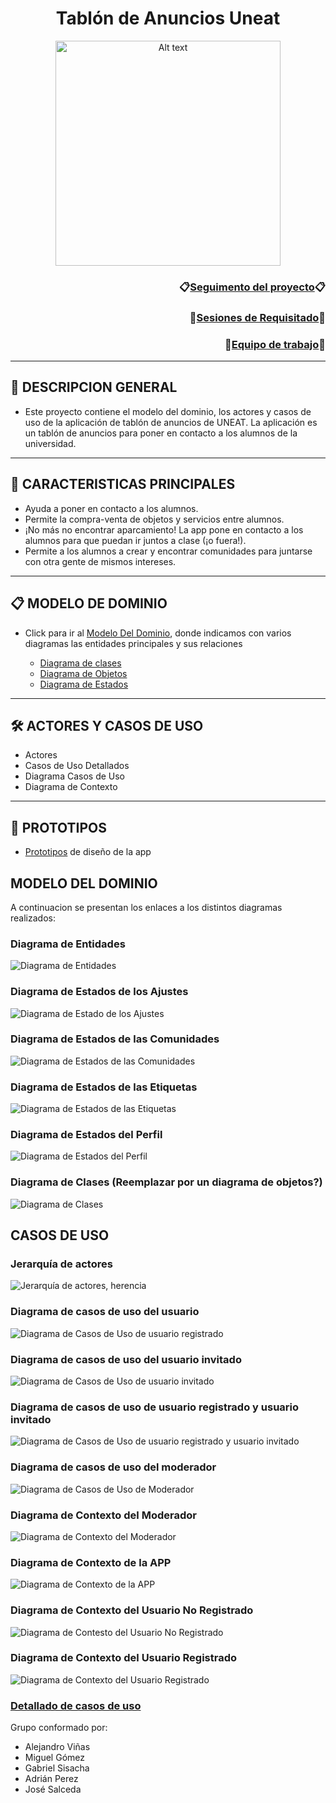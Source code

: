 <div align="center">

# Tablón de Anuncios Uneat 
<img src="https://github.com/miguelgomez75/24-25-IdSw1-SDR/blob/main/images/Logo.png" alt="Alt text" width="360" height="360">

</div>

<div align="right">

### 📋[Seguimento del proyecto](https://github.com/users/miguelgomez75/projects/3/views/1)📋
### 🏢[Sesiones de Requisitado](https://github.com/miguelgomez75/24-25-IdSw1-SDR/tree/main/Documentaci%C3%B3n/Sesiones%20de%20Requisitado)🏢 
### 👥[Equipo de trabajo](https://github.com/miguelgomez75/24-25-IdSw1-SDR/tree/main/Documentaci%C3%B3n/Sesiones%20de%20Requisitado)👥 

</div>

---
## 🧩 DESCRIPCION GENERAL
- Este proyecto contiene el modelo del dominio, los actores y casos de uso de la aplicación de tablón de anuncios de UNEAT. La aplicación es un tablón de anuncios para poner en contacto a los alumnos de la universidad.

---
## 📣 CARACTERISTICAS PRINCIPALES
- Ayuda a poner en contacto a los alumnos.
- Permite la compra-venta de objetos y servicios entre alumnos.
- ¡No más no encontrar aparcamiento! La app pone en contacto a los alumnos para que puedan ir juntos a clase (¡o fuera!).
- Permite a los alumnos a crear y encontrar comunidades para juntarse con otra gente de mismos intereses.

---
## 📋 MODELO DE DOMINIO
- Click para ir al [Modelo Del Dominio](/Readmes/ModeloDelDominio.md), donde indicamos con varios diagramas las entidades principales y sus relaciones

    - [Diagrama de clases](/Readmes/ModeloDelDominio.md#diagrama-de-clases)
    - [Diagrama de Objetos](/Readmes/ModeloDelDominio.md#diagrama-de-objetos)
    - [Diagrama de Estados](/Readmes/ModeloDelDominio.md#diagrama-de-estados)
---
## 🛠️ ACTORES Y CASOS DE USO
- Actores
- Casos de Uso Detallados
- Diagrama Casos de Uso
- Diagrama de Contexto

---
## 📸 PROTOTIPOS
- [Prototipos](https://github.com/miguelgomez75/24-25-IdSw1-SDR/blob/main/Readmes/Prototipos.md) de diseño de la app
































## MODELO DEL DOMINIO

A continuacion se presentan los enlaces a los distintos diagramas realizados:

### Diagrama de Entidades 
![Diagrama de Entidades](https://github.com/miguelgomez75/24-25-IdSw1-SDR/blob/main/images/modelosUML%20-%20SVG/4%C2%AA_Iteraci%C3%B3n/DdEntidades.svg)
### Diagrama de Estados de los Ajustes
![Diagrama de Estado de los Ajustes](https://github.com/miguelgomez75/24-25-IdSw1-SDR/blob/main/images/modelosUML%20-%20SVG/5%C2%AA_Iteracion/DdEstados_Ajustes.svg)

### Diagrama de Estados de las Comunidades
![Diagrama de Estados de las Comunidades](https://github.com/miguelgomez75/24-25-IdSw1-SDR/blob/main/images/modelosUML%20-%20SVG/5%C2%AA_Iteracion/DdEstados_Comunidades.svg)

### Diagrama de Estados de las Etiquetas
![Diagrama de Estados de las Etiquetas](https://github.com/miguelgomez75/24-25-IdSw1-SDR/blob/main/images/modelosUML%20-%20SVG/5%C2%AA_Iteracion/DdEstados_Etiquetas.svg)

### Diagrama de Estados del Perfil
![Diagrama de Estados del Perfil](https://github.com/miguelgomez75/24-25-IdSw1-SDR/blob/main/images/modelosUML%20-%20SVG/5%C2%AA_Iteracion/DdEstados_Perfil.svg)

### Diagrama de Clases (Reemplazar por un diagrama de objetos?)
![Diagrama de Clases](https://github.com/miguelgomez75/24-25-IdSw1-SDR/blob/main/images/modelosUML%20-%20SVG/4%C2%AA_Iteraci%C3%B3n/DdClases.svg)

## CASOS DE USO

### Jerarquía de actores
![Jerarquía de actores, herencia](https://github.com/miguelgomez75/24-25-IdSw1-SDR/blob/main/images/modelosUML%20-%20SVG/1%C2%AA_Iteraci%C3%B3n/DdJerarqu%C3%ADaActores.svg)

### Diagrama de casos de uso del usuario
![Diagrama de Casos de Uso de usuario registrado](https://github.com/miguelgomez75/24-25-IdSw1-SDR/blob/main/images/modelosUML%20-%20SVG/4%C2%AA_Iteraci%C3%B3n/DdCdUso_usuario.svg)
### Diagrama de casos de uso del usuario invitado
![Diagrama de Casos de Uso de usuario invitado](https://github.com/miguelgomez75/24-25-IdSw1-SDR/blob/main/images/modelosUML%20-%20SVG/1%C2%AA_Iteraci%C3%B3n/DdCdUso_Invitado.svg)

### Diagrama de casos de uso de usuario registrado y usuario invitado
![Diagrama de Casos de Uso de usuario registrado y usuario invitado](https://github.com/miguelgomez75/24-25-IdSw1-SDR/blob/main/images/modelosUML%20-%20SVG/2%C2%AA_Iteraci%C3%B3n/CdDUso_UsuarioRegistrado_E_Invitado.svg)

### Diagrama de casos de uso del moderador
![Diagrama de Casos de Uso de Moderador](https://github.com/miguelgomez75/24-25-IdSw1-SDR/blob/main/images/modelosUML%20-%20SVG/4%C2%AA_Iteraci%C3%B3n/DdCdUso_Moderador.svg)

### Diagrama de Contexto del Moderador
![Diagrama de Contexto del Moderador](https://github.com/miguelgomez75/24-25-IdSw1-SDR/blob/main/images/modelosUML%20-%20SVG/5%C2%AA_Iteracion/DdContexto_Mod.svg)

### Diagrama de Contexto de la APP
![Diagrama de Contexto de la APP](https://github.com/miguelgomez75/24-25-IdSw1-SDR/blob/main/images/modelosUML%20-%20SVG/5%C2%AA_Iteracion/DdContexto_App.svg)

### Diagrama de Contexto del Usuario No Registrado
![Diagrama de Contesto del Usuario No Registrado](https://github.com/miguelgomez75/24-25-IdSw1-SDR/blob/main/images/modelosUML%20-%20SVG/5%C2%AA_Iteracion/DdContexto_UsuarioNR.svg)

### Diagrama de Contexto del Usuario Registrado
![Diagrama de Contexto del Usuario Registrado](https://github.com/miguelgomez75/24-25-IdSw1-SDR/blob/main/images/modelosUML%20-%20SVG/5%C2%AA_Iteracion/DdContexto_UsuarioR.svg)

### [Detallado de casos de uso](https://github.com/miguelgomez75/24-25-IdSw1-SDR/blob/main/Documentación/Detallado%20de%20CdU/Detallado_de_CdU.md)


Grupo conformado por:

- Alejandro Viñas
- Miguel Gómez
- Gabriel Sisacha
- Adrián Perez
- José Salceda
